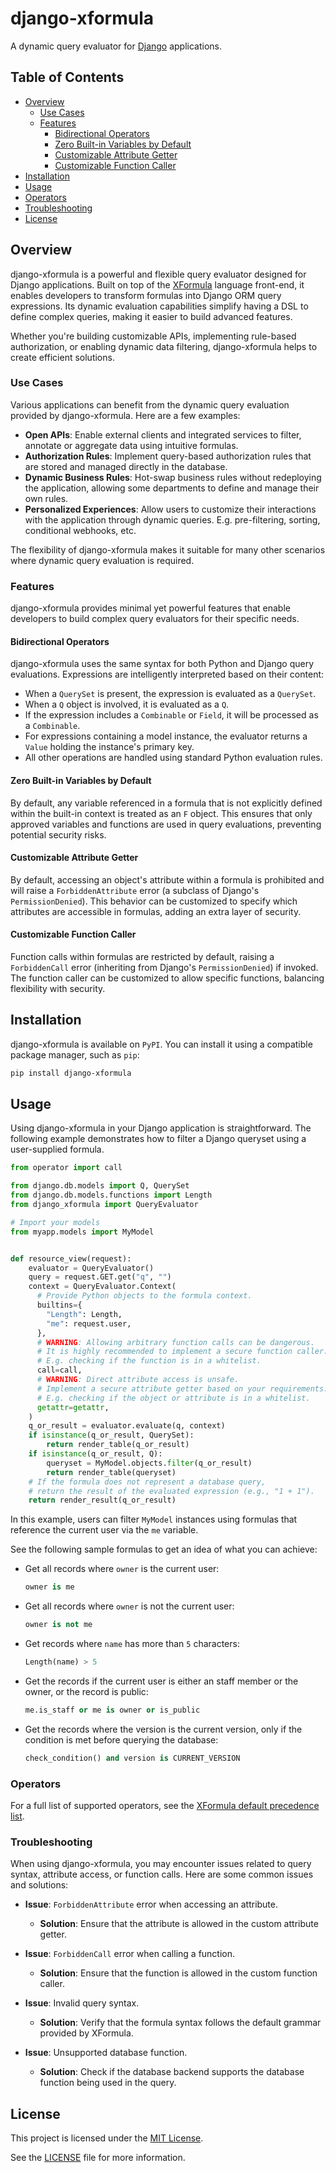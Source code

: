 # django-xformula

A dynamic query evaluator for [Django](https://www.djangoproject.com/)
applications.

## Table of Contents

- [Overview](#overview)
  - [Use Cases](#use-cases)
  - [Features](#features)
    - [Bidirectional Operators](#bidirectional-operators)
    - [Zero Built-in Variables by Default](#zero-built-in-variables-by-default)
    - [Customizable Attribute Getter](#customizable-attribute-getter)
    - [Customizable Function Caller](#customizable-function-caller)
- [Installation](#installation)
- [Usage](#usage)
- [Operators](#operators)
- [Troubleshooting](#troubleshooting)
- [License](#license)

## Overview

django-xformula is a powerful and flexible query evaluator designed for Django
applications. Built on top of the [XFormula](https://github.com/ertgl/xformula)
language front-end, it enables developers to transform formulas into Django ORM
query expressions. Its dynamic evaluation capabilities simplify having a DSL to
define complex queries, making it easier to build advanced features.

Whether you're building customizable APIs, implementing rule-based
authorization, or enabling dynamic data filtering, django-xformula
helps to create efficient solutions.

### Use Cases

Various applications can benefit from the dynamic query evaluation provided by
django-xformula. Here are a few examples:

- **Open APIs**: Enable external clients and integrated services to filter,
  annotate or aggregate data using intuitive formulas.
- **Authorization Rules**: Implement query-based authorization rules that are
  stored and managed directly in the database.
- **Dynamic Business Rules**: Hot-swap business rules without redeploying
  the application, allowing some departments to define and manage their
  own rules.
- **Personalized Experiences**: Allow users to customize their interactions
  with the application through dynamic queries. E.g. pre-filtering, sorting,
  conditional webhooks, etc.

The flexibility of django-xformula makes it suitable for many other scenarios
where dynamic query evaluation is required.

### Features

django-xformula provides minimal yet powerful features that enable developers
to build complex query evaluators for their specific needs.

#### Bidirectional Operators

django-xformula uses the same syntax for both Python and Django query
evaluations. Expressions are intelligently interpreted based on their content:

- When a `QuerySet` is present, the expression is evaluated as a `QuerySet`.
- When a `Q` object is involved, it is evaluated as a `Q`.
- If the expression includes a `Combinable` or `Field`, it will be processed as
  a `Combinable`.
- For expressions containing a model instance, the evaluator returns a `Value`
  holding the instance's primary key.
- All other operations are handled using standard Python evaluation rules.

#### Zero Built-in Variables by Default

By default, any variable referenced in a formula that is not explicitly defined
within the built-in context is treated as an `F` object. This ensures that only
approved variables and functions are used in query evaluations, preventing
potential security risks.

#### Customizable Attribute Getter

By default, accessing an object's attribute within a formula is prohibited and
will raise a `ForbiddenAttribute` error (a subclass of Django's
`PermissionDenied`). This behavior can be customized to specify which
attributes are accessible in formulas, adding an extra layer of security.

#### Customizable Function Caller

Function calls within formulas are restricted by default, raising a
`ForbiddenCall` error (inheriting from Django's `PermissionDenied`) if invoked.
The function caller can be customized to allow specific functions, balancing
flexibility with security.

## Installation

django-xformula is available on `PyPI`. You can install it using a compatible
package manager, such as `pip`:

```sh
pip install django-xformula
```

## Usage

Using django-xformula in your Django application is straightforward. The
following example demonstrates how to filter a Django queryset using a
user-supplied formula.

```py
from operator import call

from django.db.models import Q, QuerySet
from django.db.models.functions import Length
from django_xformula import QueryEvaluator

# Import your models
from myapp.models import MyModel


def resource_view(request):
    evaluator = QueryEvaluator()
    query = request.GET.get("q", "")
    context = QueryEvaluator.Context(
      # Provide Python objects to the formula context.
      builtins={
        "Length": Length,
        "me": request.user,
      },
      # WARNING: Allowing arbitrary function calls can be dangerous.
      # It is highly recommended to implement a secure function caller.
      # E.g. checking if the function is in a whitelist.
      call=call,
      # WARNING: Direct attribute access is unsafe.
      # Implement a secure attribute getter based on your requirements.
      # E.g. checking if the object or attribute is in a whitelist.
      getattr=getattr,
    )
    q_or_result = evaluator.evaluate(q, context)
    if isinstance(q_or_result, QuerySet):
        return render_table(q_or_result)
    if isinstance(q_or_result, Q):
        queryset = MyModel.objects.filter(q_or_result)
        return render_table(queryset)
    # If the formula does not represent a database query,
    # return the result of the evaluated expression (e.g., "1 + 1").
    return render_result(q_or_result)
```

In this example, users can filter `MyModel` instances using formulas that
reference the current user via the `me` variable.

See the following sample formulas to get an idea of what you can achieve:

- Get all records where `owner` is the current user:

  ```python
  owner is me
  ```

- Get all records where `owner` is not the current user:

  ```python
  owner is not me
  ```

- Get records where `name` has more than `5` characters:

  ```python
  Length(name) > 5
  ```

- Get the records if the current user is either an staff member or the owner,
  or the record is public:

  ```python
  me.is_staff or me is owner or is_public
  ```

- Get the records where the version is the current version, only if the
  condition is met before querying the database:

  ```python
  check_condition() and version is CURRENT_VERSION
  ```

### Operators

For a full list of supported operators, see the
[XFormula default precedence list](https://github.com/ertgl/xformula/blob/main/src/xformula/syntax/core/operations/default_operator_precedences.py#L16).

### Troubleshooting

When using django-xformula, you may encounter issues related to query syntax,
attribute access, or function calls. Here are some common issues and solutions:

- **Issue**: `ForbiddenAttribute` error when accessing an attribute.
  - **Solution**: Ensure that the attribute is allowed in the custom attribute
    getter.

- **Issue**: `ForbiddenCall` error when calling a function.
  - **Solution**: Ensure that the function is allowed in the custom function
    caller.

- **Issue**: Invalid query syntax.
  - **Solution**: Verify that the formula syntax follows the default grammar
    provided by XFormula.

- **Issue**: Unsupported database function.
  - **Solution**: Check if the database backend supports the database function
    being used in the query.

## License

This project is licensed under the
[MIT License](https://opensource.org/license/mit).

See the [LICENSE](LICENSE) file for more information.
